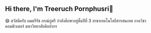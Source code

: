 ## Hi there, I'm Treeruch Pornphusri👋 
😄 สวัสดีครับ ผมตรีรัช ภรณ์ภู่ศรี กำลังศึกษาอยู่ชั้นปีที่ 3 สาขาเทคโนโลยีสารสนเทศ ภาควิชาคอมพิวเตอร์ มหาวิทยาลัยศิลปากร
<!--
**treeruchpps/treeruchpps** is a ✨ _special_ ✨ repository because its `README.md` (this file) appears on your GitHub profile.

Here are some ideas to get you started:

- 🔭 I’m currently working on ...
- 🌱 I’m currently learning ...
- 👯 I’m looking to collaborate on ...
- 🤔 I’m looking for help with ...
- 💬 Ask me about ...
- 📫 How to reach me: ...
-  Pronouns: ...
- ⚡ Fun fact: ...
-->
